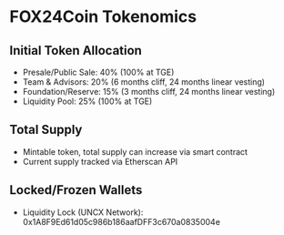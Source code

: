 # FOX24Coin Tokenomics

## Initial Token Allocation
- Presale/Public Sale: 40% (100% at TGE)
- Team & Advisors: 20% (6 months cliff, 24 months linear vesting)
- Foundation/Reserve: 15% (3 months cliff, 24 months linear vesting)
- Liquidity Pool: 25% (100% at TGE)

## Total Supply
- Mintable token, total supply can increase via smart contract
- Current supply tracked via Etherscan API

## Locked/Frozen Wallets
- Liquidity Lock (UNCX Network): 0x1A8F9Ed61d05c986b186aafDFF3c670a0835004e
